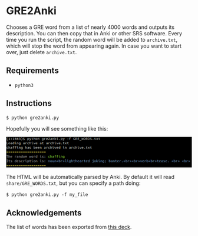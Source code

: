 GRE2Anki
========

Chooses a GRE word from a list of nearly 4000 words and outputs its
description. You can then copy that in Anki or other SRS software.
Every time you run the script, the random word will be added to
`archive.txt`, which will stop the word from appearing again. In case
you want to start over, just delete `archive.txt`.

Requirements
------------

* `python3`

Instructions
------------

```
$ python gre2anki.py
```

Hopefully you will see something like this:

![Screenshot](https://github.com/edran/GRE2Anki/raw/master/share/screenshot.png)

The HTML will be automatically parsed by Anki. By default it will read
`share/GRE_WORDS.txt`, but you can specify a path doing:

```
$ python gre2anki.py -f my_file
```

Acknowledgements
----------------

The list of words has been exported from
[this deck](https://ankiweb.net/shared/info/3676380352).
